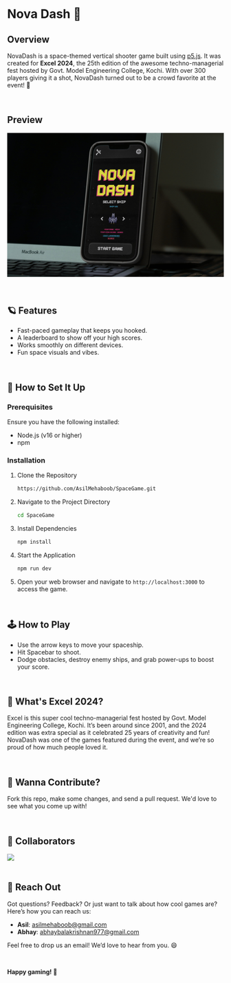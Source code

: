 # Nova Dash 🚀

## Overview

NovaDash is a space-themed vertical shooter game built using [p5.js](https://p5js.org/). It was created for **Excel 2024**, the 25th edition of the awesome techno-managerial fest hosted by Govt. Model Engineering College, Kochi. With over 300 players giving it a shot, NovaDash turned out to be a crowd favorite at the event! 🚀

<br />

## Preview

![novadash.png](public/images/novadash.jpg)

<br />


## 🪐 Features

- Fast-paced gameplay that keeps you hooked.  
- A leaderboard to show off your high scores.  
- Works smoothly on different devices.  
- Fun space visuals and vibes. 

<br />


## 🔧 How to Set It Up 

### Prerequisites

Ensure you have the following installed:
- Node.js (v16 or higher)
- npm

### Installation

1. Clone the Repository

    ```bash
    https://github.com/AsilMehaboob/SpaceGame.git
    ```
    
2. Navigate to the Project Directory
   
    ```bash
    cd SpaceGame
    ```
    
3. Install Dependencies
   
    ```bash
    npm install
    ```

4. Start the Application

    ```bash
    npm run dev
    ```

5. Open your web browser and navigate to `http://localhost:3000` to access the game.

<br />


## 🕹️ How to Play

- Use the arrow keys to move your spaceship.
- Hit Spacebar to shoot.
- Dodge obstacles, destroy enemy ships, and grab power-ups to boost your score.

<br />


## 🌟 What's Excel 2024?

Excel is this super cool techno-managerial fest hosted by Govt. Model Engineering College, Kochi. It’s been around since 2001, and the 2024 edition was extra special as it celebrated 25 years of creativity and fun! NovaDash was one of the games featured during the event, and we’re so proud of how much people loved it.

<br />


## 🤝 Wanna Contribute?

Fork this repo, make some changes, and send a pull request. We'd love to see what you come up with!

<br />


## 👥 Collaborators

<a href="https://github.com/AsilMehaboob/NovaDash/graphs/contributors">
  <img src="https://contrib.rocks/image?repo=AsilMehaboob/NovaDash" />
</a>

<br />
<br />


## 📧 Reach Out

Got questions? Feedback? Or just want to talk about how cool games are? Here’s how you can reach us:

- **Asil**: [asilmehaboob@gmail.com](mailto:asilmehaboob@gmail.com)
- **Abhay**: [abhaybalakrishnan977@gmail.com](mailto:abhaybalakrishnan977@gmail.com)

Feel free to drop us an email! We’d love to hear from you. 😄

<br />


**Happy gaming! 🚀**
